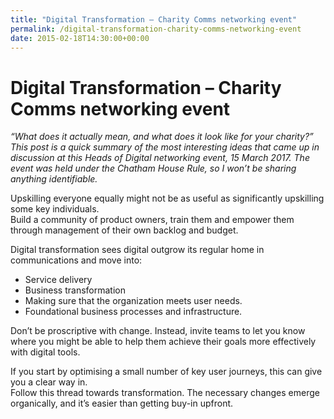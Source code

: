 ```yaml
---
title: "Digital Transformation – Charity Comms networking event"
permalink: /digital-transformation-charity-comms-networking-event
date: 2015-02-18T14:30:00+00:00
---
```


# Digital Transformation – Charity Comms networking event

*“What does it actually mean, and what does it look like for your charity?” This post is a quick summary of the most interesting ideas that came up in discussion at this Heads of Digital networking event, 15 March 2017. The event was held under the Chatham House Rule, so I won’t be sharing anything identifiable.*

Upskilling everyone equally might not be as useful as significantly upskilling some key individuals.  
Build a community of product owners, train them and empower them through management of their own backlog and budget.

Digital transformation sees digital outgrow its regular home in communications and move into:

- Service delivery
- Business transformation
- Making sure that the organization meets user needs.
- Foundational business processes and infrastructure.

Don’t be proscriptive with change. Instead, invite teams to let you know where you might be able to help them achieve their goals more effectively with digital tools.

If you start by optimising a small number of key user journeys, this can give you a clear way in.  
Follow this thread towards transformation. The necessary changes emerge organically, and it’s easier than getting buy-in upfront.